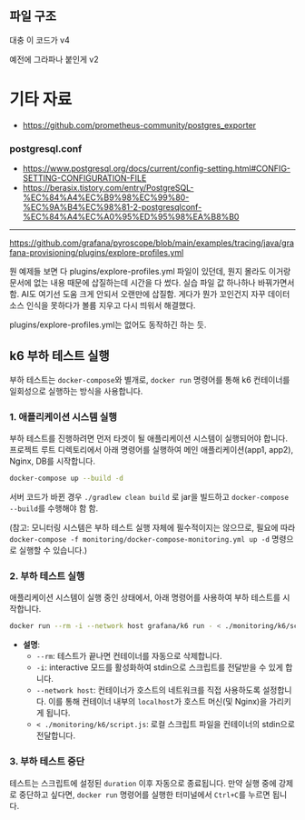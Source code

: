 ## 파일 구조

대충 이 코드가 v4

예전에 그라파나 붙인게 v2 

# 기타 자료

- https://github.com/prometheus-community/postgres_exporter

### postgresql.conf
- https://www.postgresql.org/docs/current/config-setting.html#CONFIG-SETTING-CONFIGURATION-FILE
- https://berasix.tistory.com/entry/PostgreSQL-%EC%84%A4%EC%B9%98%EC%99%80-%EC%9A%B4%EC%98%81-2-postgresqlconf-%EC%84%A4%EC%A0%95%ED%95%98%EA%B8%B0


----

https://github.com/grafana/pyroscope/blob/main/examples/tracing/java/grafana-provisioning/plugins/explore-profiles.yml

뭔 예제들 보면 다  plugins/explore-profiles.yml 파일이 있던데, 뭔지 몰라도 이거랑 문서에 없는 내용 때문에
삽질하는데 시간을 다 썼다.  실습 파일 값 하나하나 바꿔가면서 함. AI도 여기선 도움 크게 안되서 오랜만에 삽질함.
게다가 뭔가 꼬인건지 자꾸 데이터소스 인식을 못하다가 볼륨 지우고 다시 띄워서 해결했다. 

plugins/explore-profiles.yml는 없어도 동작하긴 하는 듯.


## k6 부하 테스트 실행

부하 테스트는 `docker-compose`와 별개로, `docker run` 명령어를 통해 k6 컨테이너를 일회성으로 실행하는 방식을 사용합니다.

### 1. 애플리케이션 시스템 실행

부하 테스트를 진행하려면 먼저 타겟이 될 애플리케이션 시스템이 실행되어야 합니다. 프로젝트 루트 디렉토리에서 아래 명령어를 실행하여 메인 애플리케이션(app1, app2), Nginx, DB를 시작합니다.

```bash
docker-compose up --build -d
```

서버 코드가 바뀐 경우 `./gradlew clean build` 로 jar을 빌드하고 `docker-compose --build`를 수행해야 함 함. 

(참고: 모니터링 시스템은 부하 테스트 실행 자체에 필수적이지는 않으므로, 필요에 따라 `docker-compose -f monitoring/docker-compose-monitoring.yml up -d` 명령으로 실행할 수 있습니다.)

### 2. 부하 테스트 실행

애플리케이션 시스템이 실행 중인 상태에서, 아래 명령어를 사용하여 부하 테스트를 시작합니다.

```bash
docker run --rm -i --network host grafana/k6 run - < ./monitoring/k6/script.js
```

- **설명**:
    - `--rm`: 테스트가 끝나면 컨테이너를 자동으로 삭제합니다.
    - `-i`: interactive 모드를 활성화하여 stdin으로 스크립트를 전달받을 수 있게 합니다.
    - `--network host`: 컨테이너가 호스트의 네트워크를 직접 사용하도록 설정합니다. 이를 통해 컨테이너 내부의 `localhost`가 호스트 머신(및 Nginx)을 가리키게 됩니다.
    - `< ./monitoring/k6/script.js`: 로컬 스크립트 파일을 컨테이너의 stdin으로 전달합니다.

### 3. 부하 테스트 중단

테스트는 스크립트에 설정된 `duration` 이후 자동으로 종료됩니다. 만약 실행 중에 강제로 중단하고 싶다면, `docker run` 명령어를 실행한 터미널에서 `Ctrl+C`를 누르면 됩니다.
